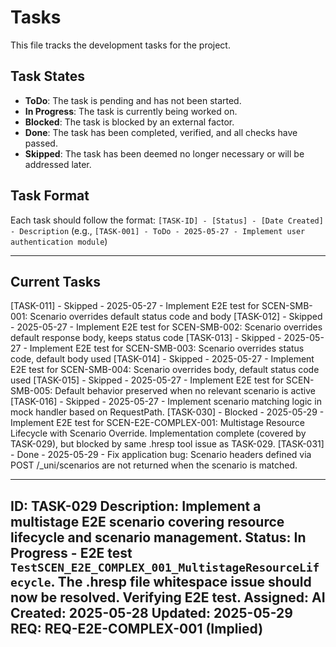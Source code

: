 # Tasks

This file tracks the development tasks for the project.

## Task States
- **ToDo**: The task is pending and has not been started.
- **In Progress**: The task is currently being worked on.
- **Blocked**: The task is blocked by an external factor.
- **Done**: The task has been completed, verified, and all checks have passed.
- **Skipped**: The task has been deemed no longer necessary or will be addressed later.

## Task Format
Each task should follow the format:
`[TASK-ID] - [Status] - [Date Created] - Description`
(e.g., `[TASK-001] - ToDo - 2025-05-27 - Implement user authentication module`)

---

## Current Tasks

[TASK-011] - Skipped - 2025-05-27 - Implement E2E test for SCEN-SMB-001: Scenario overrides default status code and body
[TASK-012] - Skipped - 2025-05-27 - Implement E2E test for SCEN-SMB-002: Scenario overrides default response body, keeps status code
[TASK-013] - Skipped - 2025-05-27 - Implement E2E test for SCEN-SMB-003: Scenario overrides status code, default body used
[TASK-014] - Skipped - 2025-05-27 - Implement E2E test for SCEN-SMB-004: Scenario overrides body, default status code used
[TASK-015] - Skipped - 2025-05-27 - Implement E2E test for SCEN-SMB-005: Default behavior preserved when no relevant scenario is active
[TASK-016] - Skipped - 2025-05-27 - Implement scenario matching logic in mock handler based on RequestPath.
[TASK-030] - Blocked - 2025-05-29 - Implement E2E test for SCEN-E2E-COMPLEX-001: Multistage Resource Lifecycle with Scenario Override. Implementation complete (covered by TASK-029), but blocked by same .hresp tool issue as TASK-029.
[TASK-031] - Done - 2025-05-29 - Fix application bug: Scenario headers defined via POST /_uni/scenarios are not returned when the scenario is matched.

---
ID: TASK-029
Description: Implement a multistage E2E scenario covering resource lifecycle and scenario management.
Status: In Progress - E2E test `TestSCEN_E2E_COMPLEX_001_MultistageResourceLifecycle`. The .hresp file whitespace issue should now be resolved. Verifying E2E test.
Assigned: AI
Created: 2025-05-28
Updated: 2025-05-29
REQ: REQ-E2E-COMPLEX-001 (Implied)
---
